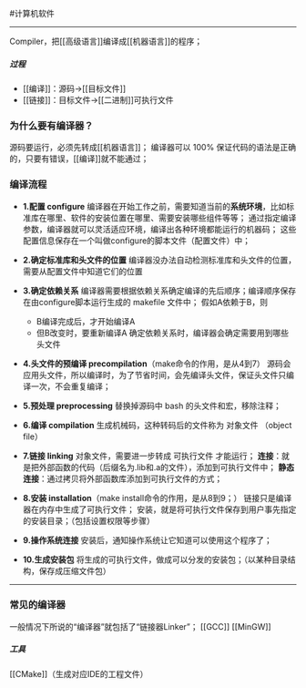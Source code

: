 #计算机软件 
***
Compiler，把[[高级语言]]编译成[[机器语言]]的程序；
##### 过程
- [[编译]]：源码->[[目标文件]]
- [[链接]]：目标文件->[[二进制]]可执行文件
### 为什么要有编译器？
源码要运行，必须先转成[[机器语言]]；
编译器可以 100% 保证代码的语法是正确的，只要有错误，[[编译]]就不能通过；
### 编译流程
-   **1.配置 configure**
    编译器在开始工作之前，需要知道当前的**系统环境**，比如标准库在哪里、软件的安装位置在哪里、需要安装哪些组件等等；
    通过指定编译参数，编译器就可以灵活适应环境，编译出各种环境都能运行的机器码；
    这些配置信息保存在一个叫做configure的脚本文件（配置文件）中；
    
-   **2.确定标准库和头文件的位置**
    编译器没办法自动检测标准库和头文件的位置，需要从配置文件中知道它们的位置
    
-   **3.确定依赖关系**
    编译器需要根据依赖关系确定编译的先后顺序；编译顺序保存在由configure脚本运行生成的 makefile 文件中；
    假如A依赖于B，则
    -   B编译完成后，才开始编译A
    -   但B改变时，要重新编译A
    确定依赖关系时，编译器会确定需要用到哪些头文件
    
-   **4.头文件的预编译 precompilation**（make命令的作用，是从4到7）
    源码会应用头文件，所以编译时，为了节省时间，会先编译头文件，保证头文件只编译一次，不会重复编译；
    
-   **5.预处理 preprocessing**
    替换掉源码中 bash 的头文件和宏，移除注释；
    
-   **6.编译 compilation**
    生成机械码，这种转码后的文件称为 对象文件 （object file）
    
-   **7.链接 linking**
	对象文件，需要进一步转成 可执行文件 才能运行；
	**连接**：就是把外部函数的代码（后缀名为.lib和.a的文件），添加到可执行文件中；
	**静态连接**：通过拷贝将外部函数库添加到可执行文件的方式；
	
-   **8.安装 installation**（make install命令的作用，是从8到9；）
    链接只是编译器在内存中生成了可执行文件；
    安装，就是将可执行文件保存到用户事先指定的安装目录；（包括设置权限等步骤）
    
-   **9.操作系统连接**
    安装后，通知操作系统让它知道可以使用这个程序了；
    
-   **10.生成安装包**
    将生成的可执行文件，做成可以分发的安装包；（以某种目录结构，保存成压缩文件包）
***
### 常见的编译器
一般情况下所说的“编译器”就包括了“链接器Linker”；
[[GCC]]
[[MinGW]]
##### 工具
[[CMake]]（生成对应IDE的工程文件）